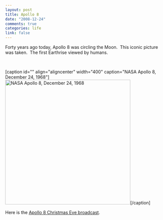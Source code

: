 ```yaml
--- 
layout: post
title: Apollo 8
date: "2008-12-24"
comments: true
categories: life
link: false
---
```

Forty years ago today, Apollo 8 was circling the Moon.  This iconic picture was taken.  The first Earthrise viewed by humans.

 

[caption id="" align="aligncenter" width="400" caption="NASA Apollo 8, December 24, 1968"]<img title="Earth Rise" src="http://zanshin.net/images/NASA-Apollo8-Dec24-Earthrise_sm.jpg" alt="NASA Apollo 8, December 24, 1968" width="400" height="400" />[/caption]

Here is the <a title="Apollo 8 Christmas Eve broadcast" href="http://nssdc.gsfc.nasa.gov/planetary/lunar/apollo8_xmas.html" target="_blank">Apollo 8 Christmas Eve broadcast</a>.
